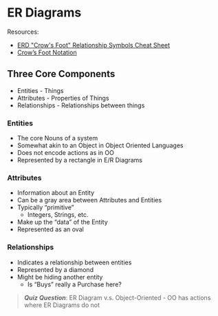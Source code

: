 # ER Diagrams

Resources:

- [ERD "Crow's Foot" Relationship Symbols Cheat Sheet](https://www.vivekmchawla.com/erd-crows-foot-relationship-symbols-cheat-sheet/)
- [Crow’s Foot Notation](https://vertabelo.com/blog/crow-s-foot-notation/)

## Three Core Components

- Entities - Things
- Attributes - Properties of Things
- Relationships - Relationships between things

### Entities

- The core Nouns of a system
- Somewhat akin to an Object in Object Oriented Languages
- Does not encode actions as in OO
- Represented by a rectangle in E/R Diagrams

### Attributes

- Information about an Entity
- Can be a gray area between
Attributes and Entities
- Typically “primitive”
  - Integers, Strings, etc.
- Make up the “data” of the Entity
- Represented as an oval

### Relationships

- Indicates a relationship between entities
- Represented by a diamond
- Might be hiding another entity
  - Is “Buys” really a Purchase here?

> ___Quiz Question___: ER Diagram v.s. Object-Oriented - OO has actions where ER Diagrams do not
